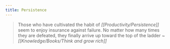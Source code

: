 ```yaml
---
title: Persistence
---
```


>Those who have cultivated the habit of *[[Productivity/Persistence]]* seem to enjoy insurance against failure. No matter how many times they are defeated, they finally arrive up toward the top of the ladder ~ *[[Knowledge/Books/Think and grow rich]]*